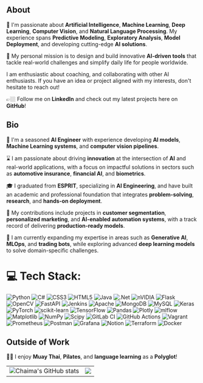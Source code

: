 ## About  
🔭 I'm passionate about **Artificial Intelligence**, **Machine Learning**, **Deep Learning**, **Computer Vision**, and **Natural Language Processing**. My experience spans **Predictive Modeling**, **Exploratory Analysis**, **Model Deployment**, and developing cutting-edge **AI solutions**.  

💭 My personal mission is to design and build innovative **AI-driven tools** that tackle real-world challenges and simplify daily life for people worldwide.  

  I am enthusiastic about coaching, and collaborating with other AI enthusiasts. If you have an idea or project aligned with my interests, don't hesitate to reach out!  

👉🏼 Follow me on **LinkedIn** and check out my latest projects here on **GitHub**!  

## Bio  
🧠 I'm a seasoned **AI Engineer** with experience developing **AI models**, **Machine Learning systems**, and **computer vision pipelines**.  

⌛️ I am passionate about driving **innovation** at the intersection of **AI** and real-world applications, with a focus on impactful solutions in sectors such as **automotive insurance**, **financial AI**, and **biometrics**.  

🎓 I graduated from **ESPRIT**, specializing in **AI Engineering**, and have built an academic and professional foundation that integrates **problem-solving**, **research**, and **hands-on deployment**.  

📝 My contributions include projects in **customer segmentation**, **personalized marketing**, and **AI-enabled automation systems**, with a track record of delivering **production-ready models**.  

🌱 I am currently expanding my expertise in areas such as **Generative AI**, **MLOps**, and **trading bots**, while exploring advanced **deep learning models** to solve domain-specific challenges.  

# 💻 Tech Stack:
![Python](https://img.shields.io/badge/python-3670A0?style=for-the-badge&logo=python&logoColor=ffdd54) ![C#](https://img.shields.io/badge/c%23-%23239120.svg?style=for-the-badge&logo=csharp&logoColor=white) ![CSS3](https://img.shields.io/badge/css3-%231572B6.svg?style=for-the-badge&logo=css3&logoColor=white) ![HTML5](https://img.shields.io/badge/html5-%23E34F26.svg?style=for-the-badge&logo=html5&logoColor=white) ![Java](https://img.shields.io/badge/java-%23ED8B00.svg?style=for-the-badge&logo=openjdk&logoColor=white) ![.Net](https://img.shields.io/badge/.NET-5C2D91?style=for-the-badge&logo=.net&logoColor=white) ![nVIDIA](https://img.shields.io/badge/cuda-000000.svg?style=for-the-badge&logo=nVIDIA&logoColor=green) ![Flask](https://img.shields.io/badge/flask-%23000.svg?style=for-the-badge&logo=flask&logoColor=white) ![OpenCV](https://img.shields.io/badge/opencv-%23white.svg?style=for-the-badge&logo=opencv&logoColor=white) ![FastAPI](https://img.shields.io/badge/FastAPI-005571?style=for-the-badge&logo=fastapi) ![Jenkins](https://img.shields.io/badge/jenkins-%232C5263.svg?style=for-the-badge&logo=jenkins&logoColor=white) ![Apache](https://img.shields.io/badge/apache-%23D42029.svg?style=for-the-badge&logo=apache&logoColor=white) ![MongoDB](https://img.shields.io/badge/MongoDB-%234ea94b.svg?style=for-the-badge&logo=mongodb&logoColor=white) ![MySQL](https://img.shields.io/badge/mysql-4479A1.svg?style=for-the-badge&logo=mysql&logoColor=white) ![Keras](https://img.shields.io/badge/Keras-%23D00000.svg?style=for-the-badge&logo=Keras&logoColor=white) ![PyTorch](https://img.shields.io/badge/PyTorch-%23EE4C2C.svg?style=for-the-badge&logo=PyTorch&logoColor=white) ![scikit-learn](https://img.shields.io/badge/scikit--learn-%23F7931E.svg?style=for-the-badge&logo=scikit-learn&logoColor=white) ![TensorFlow](https://img.shields.io/badge/TensorFlow-%23FF6F00.svg?style=for-the-badge&logo=TensorFlow&logoColor=white) ![Pandas](https://img.shields.io/badge/pandas-%23150458.svg?style=for-the-badge&logo=pandas&logoColor=white) ![Plotly](https://img.shields.io/badge/Plotly-%233F4F75.svg?style=for-the-badge&logo=plotly&logoColor=white) ![mlflow](https://img.shields.io/badge/mlflow-%23d9ead3.svg?style=for-the-badge&logo=numpy&logoColor=blue) ![Matplotlib](https://img.shields.io/badge/Matplotlib-%23ffffff.svg?style=for-the-badge&logo=Matplotlib&logoColor=black) ![NumPy](https://img.shields.io/badge/numpy-%23013243.svg?style=for-the-badge&logo=numpy&logoColor=white) ![Scipy](https://img.shields.io/badge/SciPy-%230C55A5.svg?style=for-the-badge&logo=scipy&logoColor=%white) ![GitLab CI](https://img.shields.io/badge/gitlab%20CI-%23181717.svg?style=for-the-badge&logo=gitlab&logoColor=white) ![GitHub Actions](https://img.shields.io/badge/github%20actions-%232671E5.svg?style=for-the-badge&logo=githubactions&logoColor=white) ![Vagrant](https://img.shields.io/badge/vagrant-%231563FF.svg?style=for-the-badge&logo=vagrant&logoColor=white) ![Prometheus](https://img.shields.io/badge/Prometheus-E6522C?style=for-the-badge&logo=Prometheus&logoColor=white) ![Postman](https://img.shields.io/badge/Postman-FF6C37?style=for-the-badge&logo=postman&logoColor=white) ![Grafana](https://img.shields.io/badge/grafana-%23F46800.svg?style=for-the-badge&logo=grafana&logoColor=white) ![Notion](https://img.shields.io/badge/Notion-%23000000.svg?style=for-the-badge&logo=notion&logoColor=white) ![Terraform](https://img.shields.io/badge/terraform-%235835CC.svg?style=for-the-badge&logo=terraform&logoColor=white) ![Docker](https://img.shields.io/badge/docker-%230db7ed.svg?style=for-the-badge&logo=docker&logoColor=white)

## Outside of Work  
🏃‍♀️ I enjoy **Muay Thai**, **Pilates**, and **language learning** as a **Polyglot**! 

<table>
  <tr>
    <td>
      <img src="https://github-readme-stats.vercel.app/api?username=chaimaaskri&show_icons=true&hide=stars,contribs&theme=radical" alt="Chaima's GitHub stats" />
    </td>
    <td>
      <img src="https://github-readme-stats.vercel.app/api/top-langs/?username=chaimaaskri&theme=radical&hide_border=false&include_all_commits=false&count_private=false&layout=compact" />
    </td>
  </tr>
</table>





















